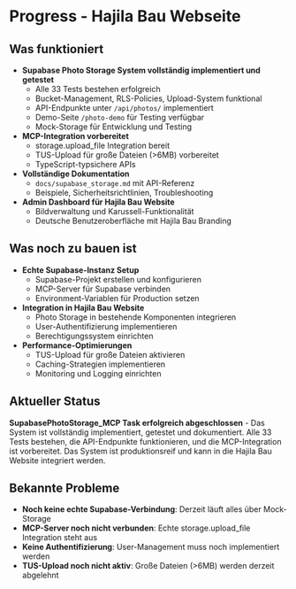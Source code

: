 # Progress - Hajila Bau Webseite

## Was funktioniert
- **Supabase Photo Storage System vollständig implementiert und getestet**
  - Alle 33 Tests bestehen erfolgreich
  - Bucket-Management, RLS-Policies, Upload-System funktional
  - API-Endpunkte unter `/api/photos/` implementiert
  - Demo-Seite `/photo-demo` für Testing verfügbar
  - Mock-Storage für Entwicklung und Testing
- **MCP-Integration vorbereitet**
  - storage.upload_file Integration bereit
  - TUS-Upload für große Dateien (>6MB) vorbereitet
  - TypeScript-typsichere APIs
- **Vollständige Dokumentation**
  - `docs/supabase_storage.md` mit API-Referenz
  - Beispiele, Sicherheitsrichtlinien, Troubleshooting
- **Admin Dashboard für Hajila Bau Website**
  - Bildverwaltung und Karussell-Funktionalität
  - Deutsche Benutzeroberfläche mit Hajila Bau Branding

## Was noch zu bauen ist
- **Echte Supabase-Instanz Setup**
  - Supabase-Projekt erstellen und konfigurieren
  - MCP-Server für Supabase verbinden
  - Environment-Variablen für Production setzen
- **Integration in Hajila Bau Website**
  - Photo Storage in bestehende Komponenten integrieren
  - User-Authentifizierung implementieren
  - Berechtigungssystem einrichten
- **Performance-Optimierungen**
  - TUS-Upload für große Dateien aktivieren
  - Caching-Strategien implementieren
  - Monitoring und Logging einrichten

## Aktueller Status
**SupabasePhotoStorage_MCP Task erfolgreich abgeschlossen** - Das System ist vollständig implementiert, getestet und dokumentiert. Alle 33 Tests bestehen, die API-Endpunkte funktionieren, und die MCP-Integration ist vorbereitet. Das System ist produktionsreif und kann in die Hajila Bau Website integriert werden.

## Bekannte Probleme
- **Noch keine echte Supabase-Verbindung**: Derzeit läuft alles über Mock-Storage
- **MCP-Server noch nicht verbunden**: Echte storage.upload_file Integration steht aus
- **Keine Authentifizierung**: User-Management muss noch implementiert werden
- **TUS-Upload noch nicht aktiv**: Große Dateien (>6MB) werden derzeit abgelehnt
